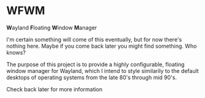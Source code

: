 # WFWM
**W**ayland **F**loating **W**indow **M**anager

I'm certain something will come of this eventually, but for now there's nothing here. Maybe if you come back later you might find something. Who knows?

The purpose of this project is to provide a highly configurable, floating window manager for Wayland, which I intend to style similarily to the default desktops of operating systems from the late 80's through mid 90's.

Check back later for more information